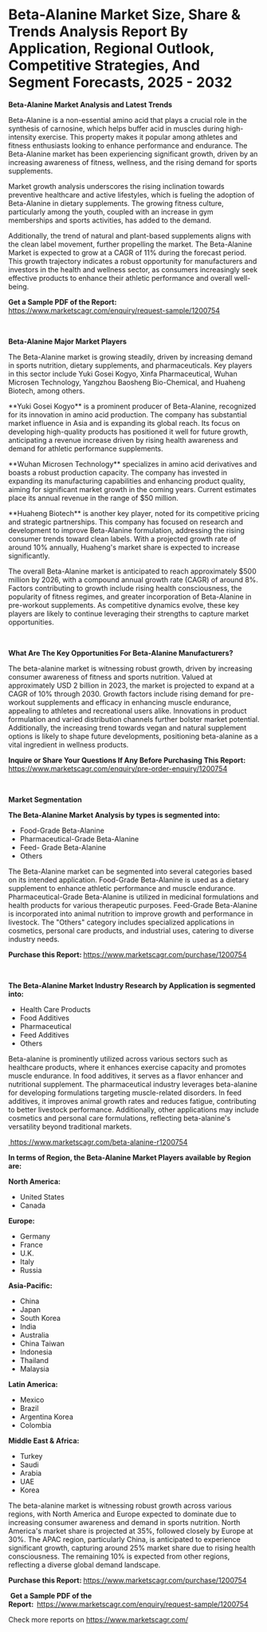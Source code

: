<p><h1>Beta-Alanine Market Size, Share & Trends Analysis Report By Application, Regional Outlook, Competitive Strategies, And Segment Forecasts, 2025 - 2032</h1></p><p><strong>Beta-Alanine Market Analysis and Latest Trends</strong></p>
<p><p>Beta-Alanine is a non-essential amino acid that plays a crucial role in the synthesis of carnosine, which helps buffer acid in muscles during high-intensity exercise. This property makes it popular among athletes and fitness enthusiasts looking to enhance performance and endurance. The Beta-Alanine market has been experiencing significant growth, driven by an increasing awareness of fitness, wellness, and the rising demand for sports supplements.</p><p>Market growth analysis underscores the rising inclination towards preventive healthcare and active lifestyles, which is fueling the adoption of Beta-Alanine in dietary supplements. The growing fitness culture, particularly among the youth, coupled with an increase in gym memberships and sports activities, has added to the demand. </p><p>Additionally, the trend of natural and plant-based supplements aligns with the clean label movement, further propelling the market. The Beta-Alanine Market is expected to grow at a CAGR of 11% during the forecast period. This growth trajectory indicates a robust opportunity for manufacturers and investors in the health and wellness sector, as consumers increasingly seek effective products to enhance their athletic performance and overall well-being.</p></p>
<p><strong>Get a Sample PDF of the Report:&nbsp;</strong> <a href="https://www.marketscagr.com/enquiry/request-sample/1200754?utm_campaign=2650&utm_medium=2&utm_source=Github&utm_content=ia&utm_term=22032025&utm_id=beta-alanine">https://www.marketscagr.com/enquiry/request-sample/1200754</a></p>
<p>&nbsp;</p>
<p><strong>Beta-Alanine Major Market Players</strong></p>
<p><p>The Beta-Alanine market is growing steadily, driven by increasing demand in sports nutrition, dietary supplements, and pharmaceuticals. Key players in this sector include Yuki Gosei Kogyo, Xinfa Pharmaceutical, Wuhan Microsen Technology, Yangzhou Baosheng Bio-Chemical, and Huaheng Biotech, among others.</p><p>**Yuki Gosei Kogyo** is a prominent producer of Beta-Alanine, recognized for its innovation in amino acid production. The company has substantial market influence in Asia and is expanding its global reach. Its focus on developing high-quality products has positioned it well for future growth, anticipating a revenue increase driven by rising health awareness and demand for athletic performance supplements.</p><p>**Wuhan Microsen Technology** specializes in amino acid derivatives and boasts a robust production capacity. The company has invested in expanding its manufacturing capabilities and enhancing product quality, aiming for significant market growth in the coming years. Current estimates place its annual revenue in the range of $50 million.</p><p>**Huaheng Biotech** is another key player, noted for its competitive pricing and strategic partnerships. This company has focused on research and development to improve Beta-Alanine formulation, addressing the rising consumer trends toward clean labels. With a projected growth rate of around 10% annually, Huaheng's market share is expected to increase significantly.</p><p>The overall Beta-Alanine market is anticipated to reach approximately $500 million by 2026, with a compound annual growth rate (CAGR) of around 8%. Factors contributing to growth include rising health consciousness, the popularity of fitness regimes, and greater incorporation of Beta-Alanine in pre-workout supplements. As competitive dynamics evolve, these key players are likely to continue leveraging their strengths to capture market opportunities.</p></p>
<p>&nbsp;</p>
<p><strong>What Are The Key Opportunities For Beta-Alanine Manufacturers?</strong></p>
<p><p>The beta-alanine market is witnessing robust growth, driven by increasing consumer awareness of fitness and sports nutrition. Valued at approximately USD 2 billion in 2023, the market is projected to expand at a CAGR of 10% through 2030. Growth factors include rising demand for pre-workout supplements and efficacy in enhancing muscle endurance, appealing to athletes and recreational users alike. Innovations in product formulation and varied distribution channels further bolster market potential. Additionally, the increasing trend towards vegan and natural supplement options is likely to shape future developments, positioning beta-alanine as a vital ingredient in wellness products.</p></p>
<p><strong>Inquire or Share Your Questions If Any Before Purchasing This Report:</strong> <a href="https://www.marketscagr.com/enquiry/pre-order-enquiry/1200754?utm_campaign=2650&utm_medium=2&utm_source=Github&utm_content=ia&utm_term=22032025&utm_id=beta-alanine">https://www.marketscagr.com/enquiry/pre-order-enquiry/1200754</a></p>
<p>&nbsp;</p>
<p><strong>Market Segmentation</strong></p>
<p><strong>The Beta-Alanine Market Analysis by types is segmented into:</strong></p>
<p><ul><li>Food-Grade Beta-Alanine</li><li>Pharmaceutical-Grade Beta-Alanine</li><li>Feed- Grade Beta-Alanine</li><li>Others</li></ul></p>
<p><p>The Beta-Alanine market can be segmented into several categories based on its intended application. Food-Grade Beta-Alanine is used as a dietary supplement to enhance athletic performance and muscle endurance. Pharmaceutical-Grade Beta-Alanine is utilized in medicinal formulations and health products for various therapeutic purposes. Feed-Grade Beta-Alanine is incorporated into animal nutrition to improve growth and performance in livestock. The "Others" category includes specialized applications in cosmetics, personal care products, and industrial uses, catering to diverse industry needs.</p></p>
<p><strong>Purchase this Report:&nbsp;</strong><a href="https://www.marketscagr.com/purchase/1200754?utm_campaign=2650&utm_medium=2&utm_source=Github&utm_content=ia&utm_term=22032025&utm_id=beta-alanine">https://www.marketscagr.com/purchase/1200754</a></p>
<p>&nbsp;</p>
<p><strong>The Beta-Alanine Market Industry Research by Application is segmented into:</strong></p>
<p><ul><li>Health Care Products</li><li>Food Additives</li><li>Pharmaceutical</li><li>Feed Additives</li><li>Others</li></ul></p>
<p><p>Beta-alanine is prominently utilized across various sectors such as healthcare products, where it enhances exercise capacity and promotes muscle endurance. In food additives, it serves as a flavor enhancer and nutritional supplement. The pharmaceutical industry leverages beta-alanine for developing formulations targeting muscle-related disorders. In feed additives, it improves animal growth rates and reduces fatigue, contributing to better livestock performance. Additionally, other applications may include cosmetics and personal care formulations, reflecting beta-alanine's versatility beyond traditional markets.</p></p>
<p><a href="https://www.marketscagr.com/beta-alanine-r1200754?utm_campaign=2650&utm_medium=2&utm_source=Github&utm_content=ia&utm_term=22032025&utm_id=beta-alanine">&nbsp;https://www.marketscagr.com/beta-alanine-r1200754</a></p>
<p><strong>In terms of Region, the Beta-Alanine Market Players available by Region are:</strong></p>
<p>
    <p> <strong> North America: </strong>
        <ul>
            <li>United States</li>
            <li>Canada</li>
        </ul>
        </p> 
    <p> <strong> Europe: </strong>
        <ul>
            <li>Germany</li>
            <li>France</li>
            <li>U.K.</li>
            <li>Italy</li>
            <li>Russia</li>
        </ul>
        </p> 
    <p> <strong> Asia-Pacific: </strong>
        <ul>
            <li>China</li>
            <li>Japan</li>
            <li>South Korea</li>
            <li>India</li>
            <li>Australia</li>
            <li>China Taiwan</li>
            <li>Indonesia</li>
            <li>Thailand</li>
            <li>Malaysia</li>
        </ul>
        </p> 
    <p> <strong> Latin America: </strong>
        <ul>
            <li>Mexico</li>
            <li>Brazil</li>
            <li>Argentina Korea</li>
            <li>Colombia</li>
        </ul>
        </p> 
    <p> <strong> Middle East & Africa: </strong>
        <ul>
            <li>Turkey</li>
            <li>Saudi</li>
            <li>Arabia</li>
            <li>UAE</li>
            <li>Korea</li>
        </ul>
    </p>
    </p>
<p><p>The beta-alanine market is witnessing robust growth across various regions, with North America and Europe expected to dominate due to increasing consumer awareness and demand in sports nutrition. North America's market share is projected at 35%, followed closely by Europe at 30%. The APAC region, particularly China, is anticipated to experience significant growth, capturing around 25% market share due to rising health consciousness. The remaining 10% is expected from other regions, reflecting a diverse global demand landscape.</p></p>
<p><strong>Purchase this Report: </strong><a href="https://www.marketscagr.com/purchase/1200754?utm_campaign=2650&utm_medium=2&utm_source=Github&utm_content=ia&utm_term=22032025&utm_id=beta-alanine">https://www.marketscagr.com/purchase/1200754</a></p>
<p>&nbsp;<strong>Get a Sample PDF of the Report:&nbsp;&nbsp;</strong><a href="https://www.marketscagr.com/enquiry/request-sample/1200754?utm_campaign=2650&utm_medium=2&utm_source=Github&utm_content=ia&utm_term=22032025&utm_id=beta-alanine">https://www.marketscagr.com/enquiry/request-sample/1200754</a></p>
<p><strong></strong></p>
<p>Check more reports on <a href="https://www.marketscagr.com/?utm_campaign=2650&utm_medium=2&utm_source=Github&utm_content=ia&utm_term=22032025&utm_id=beta-alanine">https://www.marketscagr.com/</a></p>